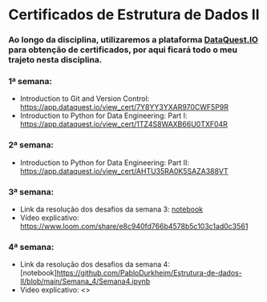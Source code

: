 # Certificados de Estrutura de Dados II

### Ao longo da disciplina, utilizaremos a plataforma [DataQuest.IO](https://www.dataquest.io/) para obtenção de certificados, por aqui ficará todo o meu trajeto nesta disciplina.

### 1ª semana:
  
  * Introduction to Git and Version Control: <https://app.dataquest.io/view_cert/7Y8YY3YXAR970CWF5P9R>
  * Introduction to Python for Data Engineering: Part I: <https://app.dataquest.io/view_cert/1TZ4S8WAXB66U0TXF04R>

### 2ª semana:
  
  * Introduction to Python for Data Engineering: Part II: <https://app.dataquest.io/view_cert/AHTU35RA0K5SAZA388VT>

### 3ª semana:
  
  * Link da resolução dos desafios da semana 3: [notebook](https://github.com/PabloDurkheim/Estrutura-de-dados-II/blob/main/Semana_3/Code_Interview_Linked_Queue_Stacks.ipynb)
  * Vídeo explicativo: <https://www.loom.com/share/e8c940fd766b4578b5c103c1ad0c3561>

### 4ª semana:
  * Link da resolução dos desafios da semana 4: [notebook]<https://github.com/PabloDurkheim/Estrutura-de-dados-II/blob/main/Semana_4/Semana4.ipynb>
  * Video explicativo: <>
